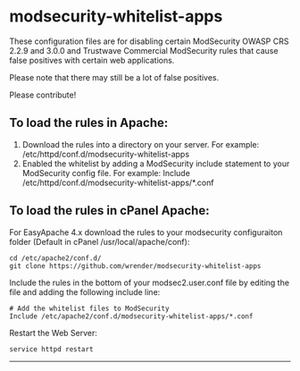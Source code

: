 # modsecurity-whitelist-apps

These configuration files are for disabling certain ModSecurity OWASP CRS 2.2.9 and 3.0.0 and Trustwave Commercial ModSecurity rules that cause false positives with certain web applications.

Please note that there may still be a lot of false positives.

Please contribute!

<h2>To load the rules in Apache:</h2>

1. Download the rules into a directory on your server. For example: /etc/httpd/conf.d/modsecurity-whitelist-apps
2. Enabled the whitelist by adding a ModSecurity include statement to your ModSecurity config file. For example: Include /etc/httpd/conf.d/modsecurity-whitelist-apps/*.conf

<h2>To load the rules in cPanel Apache:</h2>

For EasyApache 4.x download the rules to your modsecurity configuraiton folder (Default in cPanel /usr/local/apache/conf):
```text
cd /etc/apache2/conf.d/
git clone https://github.com/wrender/modsecurity-whitelist-apps
```

Include the rules in the bottom of your modsec2.user.conf file by editing the file and adding the following include line:
``` text
# Add the whitelist files to ModSecurity
Include /etc/apache2/conf.d/modsecurity-whitelist-apps/*.conf
```


Restart the Web Server:
``` text
service httpd restart
```

---------------------------------

